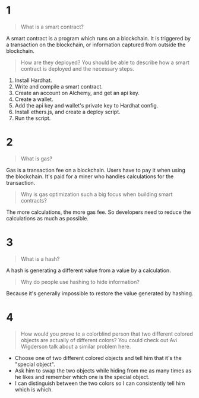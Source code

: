 # 1
> What is a smart contract?

A smart contract is a program which runs on a blockchain. It is triggered by a transaction on the blockchain, or information captured from outside the blockchain.

> How are they deployed? You should be able to describe how a smart contract is deployed and the necessary steps.

1. Install Hardhat.
1. Write and compile a smart contract.
1. Create an account on Alchemy, and get an api key.
1. Create a wallet.
1. Add the api key and wallet's private key to Hardhat config.
1. Install ethers.js, and create a deploy script.
1. Run the script.

# 2
> What is gas?

Gas is a transaction fee on a blockchain. Users have to pay it when using the blockchain. It's paid for a miner who handles calculations for the transaction.

> Why is gas optimization such a big focus when building smart contracts?

The more calculations, the more gas fee. So developers need to reduce the calculations as much as possible.


# 3
> What is a hash?

A hash is generating a different value from a value by a calculation.

> Why do people use hashing to hide information?

Because it's generally impossible to restore the value generated by hashing.

# 4
> How would you prove to a colorblind person that two different colored objects are actually of different colors? You could check out Avi Wigderson talk about a similar problem here.

- Choose one of two different colored objects and tell him that it's the "special object".
- Ask him to swap the two objects while hiding from me as many times as he likes and remember which one is the special object.
- I can distinguish between the two colors so I can consistently tell him which is which.
